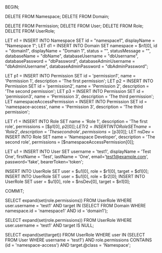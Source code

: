 BEGIN;

DELETE FROM Namespace;
DELETE FROM Domain;

DELETE FROM Permission;
DELETE FROM User;
DELETE FROM Role;
DELETE FROM UserRole;

LET n1 = INSERT INTO Namespace SET id = "namespace1", displayName = "Namespace 1";
LET d1 = INSERT INTO Domain SET namespace = $n1[0], id = "domain1", displayName = "Domain 1", status = "", statusMessage = "", databaseName = "dbName", databaseUsername = "dbUsername", databasePassword = "dbPassword", databaseAdminUsername = "dbAdminUsername", databaseAdminPassword = "dbAdminPassword";

LET p1 = INSERT INTO Permission SET id = 'permission1', name = 'Permission 1', description = 'The first permission';
LET p2 = INSERT INTO Permission SET id = 'permission2', name = 'Permission 2', description = 'The second permission';
LET p3 = INSERT INTO Permission SET id = 'permission3', name = 'Permission 3', description = 'The third permission';
LET namespaceAccessPermission = INSERT INTO Permission SET id = 'namespace-access', name = 'Permission 3', description = 'The third permission';

LET r1 = INSERT INTO Role SET name = 'Role 1', description = 'The first role', permissions = [$p1[0], $p2[0]];
LET r2 = INSERT INTO Role SET name = 'Role 2', description = 'The second role', permissions = [$p3[0]];
LET nsDev = INSERT INTO Role SET name = 'Namespace Developer', description = 'The second role', permissions = [$namespaceAccessPermission[0]];

LET u1 = INSERT INTO User SET username = 'test1', displayName = 'Test One', firstName = 'Test', lastName = 'One', email='test1@example.com', password='fake', bearerToken='token';

INSERT INTO UserRole SET user = $u1[0], role = $r1[0], target = $d1[0];
INSERT INTO UserRole SET user = $u1[0], role = $r2[0];
INSERT INTO UserRole SET user = $u1[0], role = $nsDev[0], target = $n1[0];

COMMIT;


SELECT expand(set(role.permissions)) FROM UserRole WHERE user.username = 'test1' AND target IN (SELECT FROM Domain WHERE namespace.id = 'namespace1' AND id = 'domain1');

SELECT expand(set(role.permissions)) FROM UserRole WHERE user.username = 'test1' AND target IS NULL;


SELECT
  expand(set(target))
FROM 
  UserRole
WHERE
  user IN (SELECT FROM User WHERE username = 'test1') AND
  role.permissions CONTAINS (id = 'namespace-access') AND
  target.@class = 'Namespace';
